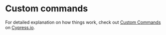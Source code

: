 # Custom commands

For detailed explanation on how things work, check out [Custom Commands](https://docs.cypress.io/api/cypress-api/custom-commands.html) on [Cypress.io](https://docs.cypress.io/).
